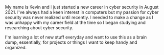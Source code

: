 My name is Kevin and I just started a new career in cyber security in August 2021. 
I've always had a keen interest in computers but my passion for cyber security was never realized until recently. 
I needed to make a change as I was unhappy with my career field at the time so I began studying and researching about cyber security.

I'm learning a lot of new stuff everyday and want to use this as a brain dump, essentially, for projects or things I want to keep handy and organized.



<!---
Pwnderosa/Pwnderosa is a ✨ special ✨ repository because its `README.md` (this file) appears on your GitHub profile.
You can click the Preview link to take a look at your changes.
--->
